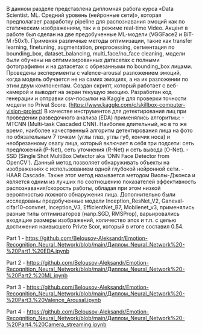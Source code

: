 В данном разделе представлена дипломная работа курса «Data Scientist. ML. Средний уровень (нейронные сети)», которая предполагает разработку pipeline для распознавания эмоций как по статическим изображениям, так и в режиме real-time Video.
Акцент в работе был сделан на две предобученные ML-модели (VGGFace2 и BiT-M r50x1). Применяя различные методы оптимизации, такие как transfer learning, finetuning, augmentation, preprocessing, сегментация по bounding_box, dataset_balancing, multi_face/no_face cleaning, модели были обучены на оптимизированных датасетах с полными фотографиями и на датасетах с обрезанными по bounding_box лицами. Проведены эксперименты с valence-arousal разложением эмоций, когда модель обучается не на самих эмоциях, а на их разложении по этим двум компонентам. Создан скрипт, который работает с веб-камерой и выводит на экран текущую эмоцию. Разработан код генерации и отправки csv-посылки на Kaggle для проверки точности модели по Privat Score. (https://www.kaggle.com/c/skillbox-computer-vision-project)
В качестве инструментов для детектирования лиц при проведении разведочного анализа (EDA) применялись алгоритмы:  - MTCNN (Multi-task Cascaded CNN). Наиболее длительный, но в то же время, наиболее качественный алгоритм детектирования лица на фото по обязательным 7 точкам (углы глаз, углы губ, кончик носа) и необрезанному овалу лица, который включает в себя три подсети: сеть предложений (P-Net), сеть уточнения (R-Net) и сеть вывода (O-Net). - SSD (Single Shot MultiBox Detector aka 'DNN Face Detector from OpenCV'). Данный метод позволяет обнаруживать объекты на изображениях с использованием одной глубокой нейронной сети. - HAAR Cascade. Также этот метод называется методом Виолы-Джонса и является одним из лучших по соотношению показателей эффективность распознавания/скорость работы, обладая при этом низкой вероятностью ложного обнаружения лица.
Дополнительно были исследованы предобученные модели Inception_ResNet_V2, Ganeval-cifar10-convnet, Inception_V3, EfficientNet_B7, Mobilenet_v3, применялись разные типы оптимизаторов (напр.SGD, RMSProp), варьировались входящие размеры изображений, количество эпох и т.п. с целью достижения наивысшего Privte Scor, который в итоге составил 0.54.

Part 1 - https://github.com/Belousov-Aleksandr/Emotion-Recognition_Neural_Network/blob/main/Диплом_Neural_Network%20-%20Part1.%20EDA.ipynb

Part 2 - https://github.com/Belousov-Aleksandr/Emotion-Recognition_Neural_Network/blob/main/Диплом_Neural_Network%20-%20Part2.%20ML.ipynb

Part 3 - https://github.com/Belousov-Aleksandr/Emotion-Recognition_Neural_Network/blob/main/Диплом_Neural_Network%20-%20Part3.%20Valence_Arousal.ipynb

Part 4 - https://github.com/Belousov-Aleksandr/Emotion-Recognition_Neural_Network/blob/main/Диплом_Neural_Network%20-%20Part4.%20Camera_streaming.ipynb
